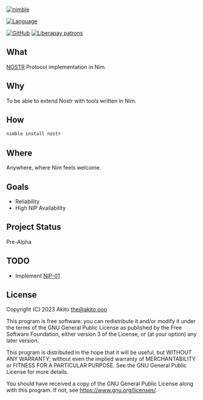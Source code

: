 [![nimble](https://raw.githubusercontent.com/yglukhov/nimble-tag/master/nimble.png)](https://nimble.directory/pkg/nostr)

[![Language](https://img.shields.io/badge/language-Nim-orange.svg?style=plastic)](https://nim-lang.org/)

[![GitHub](https://img.shields.io/badge/license-GPL--3.0-informational?style=plastic)](https://www.gnu.org/licenses/gpl-3.0.txt)
[![Liberapay patrons](https://img.shields.io/liberapay/patrons/Akito?style=plastic)](https://liberapay.com/Akito/)

## What
[NOSTR](https://nostr.com/) Protocol implementation in Nim.

## Why
To be able to extend Nostr with tools written in Nim.

## How
```bash
nimble install nostr
```

## Where
Anywhere, where Nim feels welcome.

## Goals
* Reliability
* High NIP Availability

## Project Status
Pre-Alpha

## TODO
* Implement [NIP-01](https://github.com/nostr-protocol/nips/blob/master/01.md)

## License
Copyright (C) 2023  Akito <the@akito.ooo>

This program is free software: you can redistribute it and/or modify
it under the terms of the GNU General Public License as published by
the Free Software Foundation, either version 3 of the License, or
(at your option) any later version.

This program is distributed in the hope that it will be useful,
but WITHOUT ANY WARRANTY; without even the implied warranty of
MERCHANTABILITY or FITNESS FOR A PARTICULAR PURPOSE.  See the
GNU General Public License for more details.

You should have received a copy of the GNU General Public License
along with this program.  If not, see <https://www.gnu.org/licenses/>.
